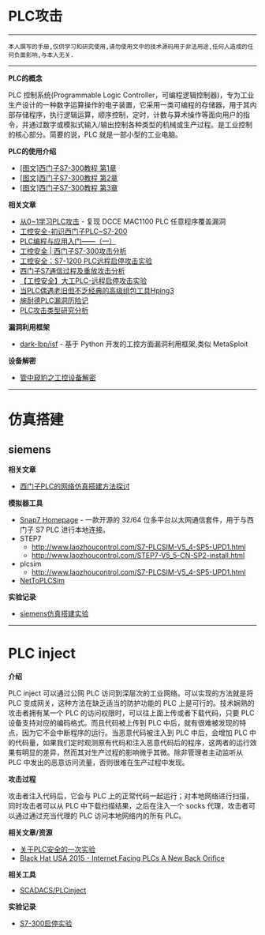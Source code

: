 # PLC攻击

---

`本人撰写的手册,仅供学习和研究使用,请勿使用文中的技术源码用于非法用途,任何人造成的任何负面影响,与本人无关.`

---

**PLC的概念**

PLC 控制系统(Programmable Logic Controller，可编程逻辑控制器)，专为工业生产设计的一种数字运算操作的电子装置，它采用一类可编程的存储器，用于其内部存储程序，执行逻辑运算，顺序控制，定时，计数与算术操作等面向用户的指令，并通过数字或模拟式输入/输出控制各种类型的机械或生产过程。是工业控制的核心部分。简要的说，PLC 就是一部小型的工业电脑。

**PLC的使用介绍**
- [[图文]西门子S7-300教程 第1章](https://wenku.baidu.com/view/eb015e01b52acfc789ebc9cd)
- [[图文]西门子S7-300教程 第2章](https://wenku.baidu.com/view/86d25c104431b90d6c85c7cf.html)
- [[图文]西门子S7-300教程 第3章](https://wenku.baidu.com/view/9e1e454f852458fb770b56c9)

**相关文章**
- [从0~1学习PLC攻击](https://www.freebuf.com/column/238349.html) - 复现 DCCE MAC1100 PLC 任意程序覆盖漏洞
- [工控安全-初识西门子PLC~S7-200](https://www.freebuf.com/column/202499.html)
- [PLC编程与应用入门——（一）](https://www.freebuf.com/column/206084.html)
- [工控安全 | 西门子S7-300攻击分析](https://www.freebuf.com/articles/ics-articles/228770.html)
- [工控安全：S7-1200 PLC远程启停攻击实验](https://www.key1.top/index.php/archives/469/)
- [西门子S7通信过程及重放攻击分析](https://www.freebuf.com/articles/ics-articles/212283.html)
- [【工控安全】大工PLC-远程启停攻击实验](https://mp.weixin.qq.com/s/k9tSpQaaeJ7QKSa9cb_bWg)
- [当PLC偶遇老旧但不乏经典的高级组包工具Hping3](https://www.freebuf.com/vuls/230453.html)
- [施耐德PLC漏洞历险记](https://www.freebuf.com/articles/ics-articles/234714.html)
- [PLC攻击类型研究分析](https://www.freebuf.com/articles/ics-articles/238351.html)

**漏洞利用框架**
- [dark-lbp/isf](https://github.com/dark-lbp/isf) - 基于 Python 开发的工控方面漏洞利用框架,类似 MetaSploit

**设备解密**
- [管中窥豹之工控设备解密](https://www.freebuf.com/articles/ics-articles/240727.html)

---

# 仿真搭建

## siemens

**相关文章**
- [西门子PLC的网络仿真搭建方法探讨](https://www.freebuf.com/articles/ics-articles/236250.html)

**模拟器工具**
- [Snap7 Homepage](http://snap7.sourceforge.net/) - 一款开源的 32/64 位多平台以太网通信套件，用于与西门子 S7 PLC 进行本地连接。
- STEP7
    - http://www.laozhoucontrol.com/S7-PLCSIM-V5_4-SP5-UPD1.html
    - http://www.laozhoucontrol.com/STEP7-V5_5-CN-SP2-install.html
- plcsim
    - http://www.laozhoucontrol.com/S7-PLCSIM-V5_4-SP5-UPD1.html
- [NetToPLCSim](https://sourceforge.net/projects/nettoplcsim/)

**实验记录**
- [siemens仿真搭建实验](../../实验/ICS/siemens仿真搭建实验.md)

---

# PLC inject

**介绍**

PLC inject 可以通过公网 PLC 访问到深层次的工业网络。可以实现的方法就是将 PLC 变成网关，这种方法在缺乏适当的防护功能的 PLC 上是可行的。技术娴熟的攻击者拥有某一个 PLC 的访问权限时，可以往上面上传或者下载代码，只要 PLC 设备支持对应的编码格式。而且代码被上传到 PLC 中后，就有很难被发现的特点，因为它不会中断程序的运行。当恶意代码被注入到 PLC 中后，会增加 PLC 中的代码量，如果我们定时观测原有代码和注入恶意代码后的程序，这两者的运行效果有明显的差异，然而其对生产过程的影响微乎其微。除非管理者主动监听从 PLC 中发出的恶意访问流量，否则很难在生产过程中发现。

**攻击过程**

攻击者注入代码后，它会与 PLC 上的正常代码一起运行；对本地网络进行扫描，同时攻击者可以从 PLC 中下载扫描结果，之后在注入一个 socks 代理，攻击者可以通过通过充当代理的 PLC 访问本地网络内的所有 PLC。

**相关文章/资源**
- [关于PLC安全的一次实验](https://www.freebuf.com/articles/ics-articles/233938.html)
- [Black Hat USA 2015 - Internet Facing PLCs A New Back Orifice](https://www.youtube.com/watch?v=FN_8lASQhrs)

**相关工具**
- [SCADACS/PLCinject](https://github.com/SCADACS/PLCinject)

**实验记录**
- [S7-300启停实验](../../实验/ICS/S7-300启停实验.md)
